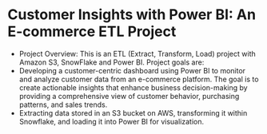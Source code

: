 # Customer Insights with Power BI: An E-commerce ETL Project

* Project Overview:
This is an ETL (Extract, Transform, Load) project with Amazon S3, SnowFlake and Power BI. Project goals are:
* Developing a customer-centric dashboard using Power BI to monitor and analyze customer data from an e-commerce platform.  The goal is to create actionable insights that enhance business decision-making by providing a comprehensive view of customer behavior, purchasing patterns, and sales trends.
* Extracting data stored in an S3 bucket on AWS, transforming it within Snowflake, and loading it into Power BI for visualization.
